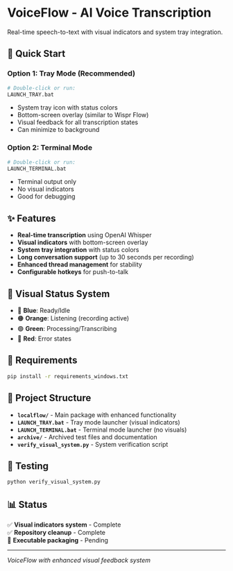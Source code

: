 # VoiceFlow - AI Voice Transcription

Real-time speech-to-text with visual indicators and system tray integration.

## 🚀 Quick Start

### Option 1: Tray Mode (Recommended)
```bash
# Double-click or run:
LAUNCH_TRAY.bat
```
- System tray icon with status colors
- Bottom-screen overlay (similar to Wispr Flow)
- Visual feedback for all transcription states
- Can minimize to background

### Option 2: Terminal Mode
```bash
# Double-click or run:
LAUNCH_TERMINAL.bat
```
- Terminal output only
- No visual indicators
- Good for debugging

## ✨ Features

- **Real-time transcription** using OpenAI Whisper
- **Visual indicators** with bottom-screen overlay
- **System tray integration** with status colors
- **Long conversation support** (up to 30 seconds per recording)
- **Enhanced thread management** for stability
- **Configurable hotkeys** for push-to-talk

## 🎯 Visual Status System

- 🔵 **Blue**: Ready/Idle
- 🟠 **Orange**: Listening (recording active)
- 🟢 **Green**: Processing/Transcribing
- 🔴 **Red**: Error states

## 🔧 Requirements

```bash
pip install -r requirements_windows.txt
```

## 📁 Project Structure

- **`localflow/`** - Main package with enhanced functionality
- **`LAUNCH_TRAY.bat`** - Tray mode launcher (visual indicators)
- **`LAUNCH_TERMINAL.bat`** - Terminal mode launcher (no visuals)
- **`archive/`** - Archived test files and documentation
- **`verify_visual_system.py`** - System verification script

## 🧪 Testing

```bash
python verify_visual_system.py
```

## 📊 Status

✅ **Visual indicators system** - Complete  
✅ **Repository cleanup** - Complete  
🔄 **Executable packaging** - Pending

---

*VoiceFlow with enhanced visual feedback system*